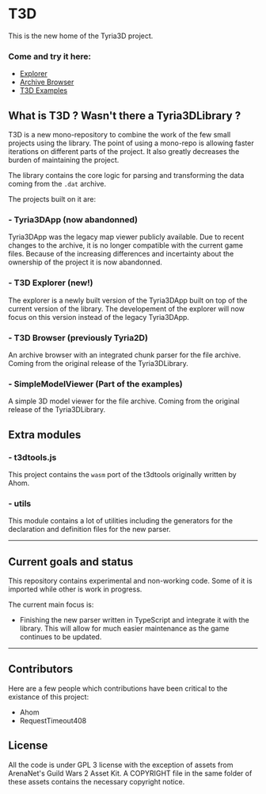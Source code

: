 # T3D

This is the new home of the Tyria3D project.

### Come and try it here:

- [Explorer](https://njibhu.github.io/t3d/explorer/index.html)
- [Archive Browser](https://njibhu.github.io/t3d/browser/index.html)
- [T3D Examples](https://njibhu.github.io/t3d/examples/index.html)

## What is T3D ? Wasn't there a Tyria3DLibrary ?

T3D is a new mono-repository to combine the work of the few small projects using the library.
The point of using a mono-repo is allowing faster iterations on different parts of the project. It also greatly decreases the burden of maintaining the project.

The library contains the core logic for parsing and transforming the data coming from the `.dat` archive.

The projects built on it are:

### - Tyria3DApp (now abandonned)

Tyria3DApp was the legacy map viewer publicly available. Due to recent changes to the archive, it is no longer compatible with the current game files. Because of the increasing differences and incertainty about the ownership of the project it is now abandonned.

### - T3D Explorer (new!)

The explorer is a newly built version of the Tyria3DApp built on top of the current version of the library. The developement of the explorer will now focus on this version instead of the legacy Tyria3DApp.

### - T3D Browser (previously Tyria2D)

An archive browser with an integrated chunk parser for the file archive. Coming from the original release of the Tyria3DLibrary.

### - SimpleModelViewer (Part of the examples)

A simple 3D model viewer for the file archive. Coming from the original release of the Tyria3DLibrary.

## Extra modules

### - t3dtools.js

This project contains the `wasm` port of the t3dtools originally written by Ahom.

### - utils

This module contains a lot of utilities including the generators for the declaration and definition files for the new parser.

---

## Current goals and status

This repository contains experimental and non-working code. Some of it is imported while other is work in progress.

The current main focus is:

- Finishing the new parser written in TypeScript and integrate it with the library. This will allow for much easier maintenance as the game continues to be updated.

---

## Contributors

Here are a few people which contributions have been critical to the existance of this project:

- Ahom
- RequestTimeout408

## License

All the code is under GPL 3 license with the exception of assets from ArenaNet's Guild Wars 2 Asset Kit.
A COPYRIGHT file in the same folder of these assets contains the necessary copyright notice.
